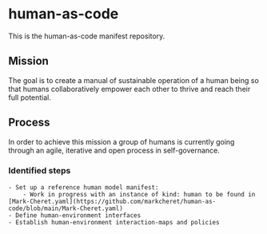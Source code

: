 # human-as-code

This is the human-as-code manifest repository.

## Mission

The goal is to create a manual of sustainable operation of a human being so that humans collaboratively empower each other to thrive and reach their full potential.

## Process

In order to achieve this mission a group of humans is currently going through an agile, iterative and open process in self-governance.

### Identified steps

    - Set up a reference human model manifest:
        - Work in progress with an instance of kind: human to be found in [Mark-Cheret.yaml](https://github.com/markcheret/human-as-code/blob/main/Mark-Cheret.yaml)
    - Define human-environment interfaces
    - Establish human-environment interaction-maps and policies
